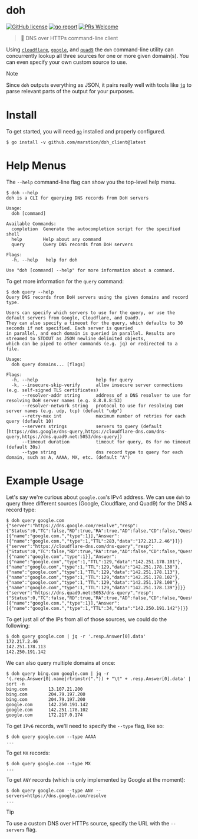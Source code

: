 # doh

[![GitHub license](https://img.shields.io/badge/license-MIT-blue.svg)](https://github.com/marstion/doh_client/blob/master/LICENSE)
[![go report](https://goreportcard.com/badge/github.com/marstion/doh_client)](https://goreportcard.com/report/github.com/marstion/doh_client)
[![PRs Welcome](https://img.shields.io/badge/PRs-welcome-brightgreen.svg)](https://github.com/marstion/doh_client/pulls)

> 🍩  DNS over HTTPs command-line client

Using [`cloudflare`](https://developers.cloudflare.com/1.1.1.1/dns-over-https/), [`google`](https://developers.google.com/speed/public-dns/docs/dns-over-https), and [`quad9`](https://quad9.net/doh-quad9-dns-servers/) the `doh` command-line utility can concurrently lookup all three sources for one or more given domain(s). You can even specify your own custom source to use.

> [!NOTE]
> Since `doh` outputs everything as JSON, it pairs really well with tools like [`jq`](https://stedolan.github.io/jq/) to parse relevant parts of the output for your purposes.

# Install

To get started, you will need [`go`](https://golang.org/doc/install) installed and properly configured.

```shell
$ go install -v github.com/marstion/doh_client@latest
```

# Help Menus

The `--help` command-line flag can show you the top-level help menu.

```console
$ doh --help
doh is a CLI for querying DNS records from DoH servers

Usage:
  doh [command]

Available Commands:
  completion  Generate the autocompletion script for the specified shell
  help        Help about any command
  query       Query DNS records from DoH servers

Flags:
  -h, --help   help for doh

Use "doh [command] --help" for more information about a command.
```

To get more information for the `query` command:
```console
$ doh query --help
Query DNS records from DoH servers using the given domains and record type.

Users can specify which servers to use for the query, or use the default servers from Google, Cloudflare, and Quad9.
They can also specify a timeout for the query, which defaults to 30 seconds if not specified. Each server is queried
in parallel, and each domain is queried in parallel. Results are streamed to STDOUT as JSON newline delimited objects,
which can be piped to other commands (e.g. jq) or redirected to a file.

Usage:
  doh query domains... [flags]

Flags:
  -h, --help                      help for query
  -k, --insecure-skip-verify      allow insecure server connections (e.g. self-signed TLS certificates)
      --resolver-addr string      address of a DNS resolver to use for resolving DoH server names (e.g. 8.8.8.8:53)
      --resolver-network string   protocol to use for resolving DoH server names (e.g. udp, tcp) (default "udp")
      --retry-max int             maximum number of retries for each query (default 10)
      --servers strings           servers to query (default [https://dns.google/dns-query,https://cloudflare-dns.com/dns-query,https://dns.quad9.net:5053/dns-query])
      --timeout duration          timeout for query, 0s for no timeout (default 30s)
      --type string               dns record type to query for each domain, such as A, AAAA, MX, etc. (default "A")
```

# Example Usage

Let's say we're curious about `google.com`'s IPv4 address. We can use `doh` to query three different sources (Google, Cloudflare, and Quad9) for the DNS `A` record type:

```console
$ doh query google.com
{"server":"https://dns.google.com/resolve","resp":{"Status":0,"TC":false,"RD":true,"RA":true,"AD":false,"CD":false,"Question":[{"name":"google.com.","type":1}],"Answer":[{"name":"google.com.","type":1,"TTL":283,"data":"172.217.2.46"}]}}
{"server":"https://cloudflare-dns.com/dns-query","resp":{"Status":0,"TC":false,"RD":true,"RA":true,"AD":false,"CD":false,"Question":[{"name":"google.com","type":1}],"Answer":[{"name":"google.com","type":1,"TTL":129,"data":"142.251.178.101"},{"name":"google.com","type":1,"TTL":129,"data":"142.251.178.138"},{"name":"google.com","type":1,"TTL":129,"data":"142.251.178.113"},{"name":"google.com","type":1,"TTL":129,"data":"142.251.178.102"},{"name":"google.com","type":1,"TTL":129,"data":"142.251.178.100"},{"name":"google.com","type":1,"TTL":129,"data":"142.251.178.139"}]}}
{"server":"https://dns.quad9.net:5053/dns-query","resp":{"Status":0,"TC":false,"RD":true,"RA":true,"AD":false,"CD":false,"Question":[{"name":"google.com.","type":1}],"Answer":[{"name":"google.com.","type":1,"TTL":34,"data":"142.250.191.142"}]}}
```

To get just all of the IPs from all of those sources, we could do the following:

```console
$ doh query google.com | jq -r '.resp.Answer[0].data'
172.217.2.46
142.251.178.113
142.250.191.142
```

We can also query multiple domains at once:

```console
$ doh query bing.com google.com | jq -r '(.resp.Answer[0].name|rtrimstr(".")) + "\t" + .resp.Answer[0].data' | sort -n
bing.com        13.107.21.200
bing.com        204.79.197.200
bing.com        204.79.197.200
google.com      142.250.191.142
google.com      142.251.178.102
google.com      172.217.0.174
```

To get `IPv6` records, we'll need to specify the `--type` flag, like so:

```console
$ doh query google.com --type AAAA
...
```

To get `MX` records:

```console
$ doh query google.com --type MX
...
```

To get `ANY` records (which is only implemented by Google at the moment):

```console
$ doh query google.com --type ANY --servers=https://dns.google.com/resolve
...
```

> [!TIP]
>  To use a custom DNS over HTTPs source, specify the URL with the `--servers` flag.

